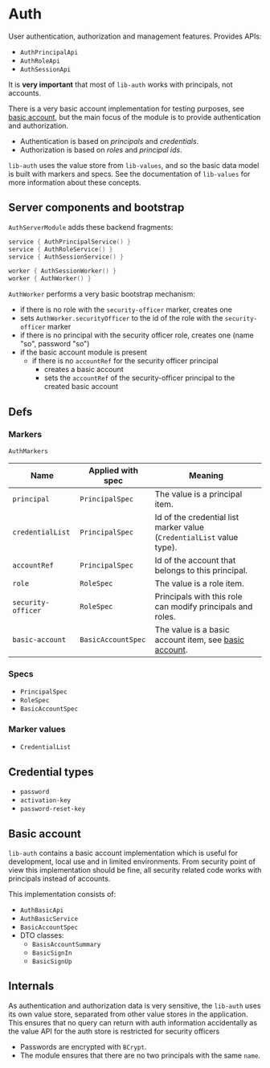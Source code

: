# Auth

User authentication, authorization and management features. Provides APIs:

- `AuthPrincipalApi`
- `AuthRoleApi`
- `AuthSessionApi`

It is **very important** that most of `lib-auth` works with principals, not accounts.

There is a very basic account implementation for testing purposes, see [basic account](#basic-account),
but the main focus of the module is to provide authentication and authorization.

- Authentication is based on *principals* and *credentials*.
- Authorization is based on *roles* and *principal ids*.

`lib-auth` uses the value store from `lib-values`, and so the basic data model is built with markers and
specs. See the documentation of `lib-values` for more information about these concepts.

## Server components and bootstrap

`AuthServerModule` adds these backend fragments:

```kotlin
service { AuthPrincipalService() }
service { AuthRoleService() }
service { AuthSessionService() }

worker { AuthSessionWorker() }
worker { AuthWorker() }
```

`AuthWorker` performs a very basic bootstrap mechanism:

- if there is no role with the `security-officer` marker, creates one
- sets `AuthWorker.securityOfficer` to the id of the role with the `security-officer` marker
- if there is no principal with the security officer role, creates one (name "so", password "so")
- if the basic account module is present
  - if there is no `accountRef` for the security officer principal
    - creates a basic account
    - sets the `accountRef` of the security-officer principal to the created basic account

## Defs

### Markers

`AuthMarkers`

| Name               | Applied with spec  | Meaning                                                                 |
|--------------------|--------------------|-------------------------------------------------------------------------|
| `principal`        | `PrincipalSpec`    | The value is a principal item.                                          |
| `credentialList`   | `PrincipalSpec`    | Id of the credential list marker value (`CredentialList` value type).   |
| `accountRef`       | `PrincipalSpec`    | Id of the account that belongs to this principal.                       |
| `role`             | `RoleSpec`         | The value is a role item.                                               |
| `security-officer` | `RoleSpec`         | Principals with this role can modify principals and roles.              |
| `basic-account`    | `BasicAccountSpec` | The value is a basic account item, see [basic account](#basic-account). |

### Specs

- `PrincipalSpec`
- `RoleSpec`
- `BasicAccountSpec`

### Marker values

- `CredentialList`

## Credential types

- `password`
- `activation-key`
- `password-reset-key`

## Basic account

`lib-auth` contains a basic account implementation which is useful for development, local use 
and in limited environments. From security point of view this implementation should be fine,
all security related code works with principals instead of accounts.

This implementation consists of:

- `AuthBasicApi`
- `AuthBasicService`
- `BasicAccountSpec`
- DTO classes:
  - `BasisAccountSummary`
  - `BasicSignIn`
  - `BasicSignUp`

## Internals

As authentication and authorization data is very sensitive, the `lib-auth` uses its own value store,
separated from other value stores in the application. This ensures that no query can return with
auth information accidentally as the value API for the auth store is restricted for security officers

- Passwords are encrypted with `BCrypt`.
- The module ensures that there are no two principals with the same `name`.
